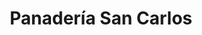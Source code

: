 ---
title: "Panadería San Carlos"
url: /san-sebastian/panaderia-san-carlos-3a-calle-zona-2/
shop: panadería
---